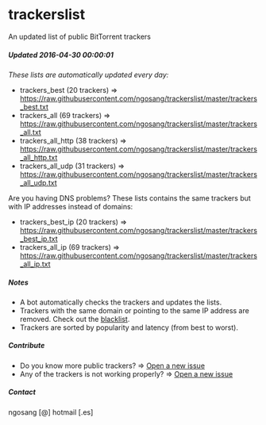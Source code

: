 # trackerslist
An updated list of public BitTorrent trackers
##### Updated 2016-04-30 00:00:01
*These lists are automatically updated every day:*

* trackers_best (20 trackers) => https://raw.githubusercontent.com/ngosang/trackerslist/master/trackers_best.txt
* trackers_all (69 trackers) => https://raw.githubusercontent.com/ngosang/trackerslist/master/trackers_all.txt
* trackers_all_http (38 trackers) => https://raw.githubusercontent.com/ngosang/trackerslist/master/trackers_all_http.txt
* trackers_all_udp (31 trackers) => https://raw.githubusercontent.com/ngosang/trackerslist/master/trackers_all_udp.txt

Are you having DNS problems? These lists contains the same trackers but with IP addresses instead of domains:
* trackers_best_ip (20 trackers) => https://raw.githubusercontent.com/ngosang/trackerslist/master/trackers_best_ip.txt
* trackers_all_ip (69 trackers) => https://raw.githubusercontent.com/ngosang/trackerslist/master/trackers_all_ip.txt

##### Notes
* A bot automatically checks the trackers and updates the lists.
* Trackers with the same domain or pointing to the same IP address are removed. Check out the [blacklist](https://raw.githubusercontent.com/ngosang/trackerslist/master/blacklist.txt).
* Trackers are sorted by popularity and latency (from best to worst).

##### Contribute
* Do you know more public trackers? => [Open a new issue](https://github.com/ngosang/trackerslist/issues/new)
* Any of the trackers is not working properly? => [Open a new issue](https://github.com/ngosang/trackerslist/issues/new)

##### Contact
ngosang [@] hotmail [.es]
